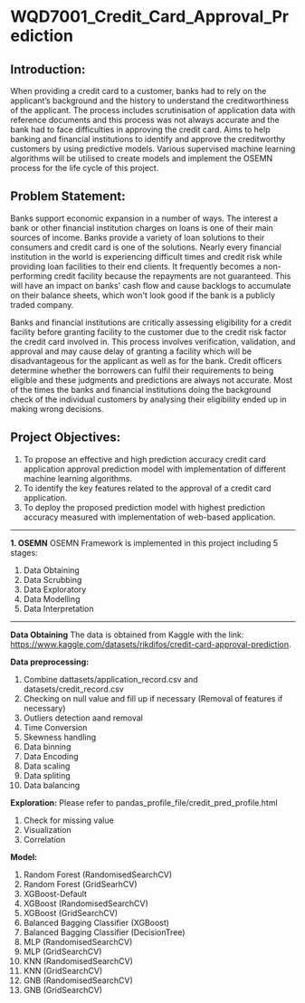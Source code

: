 # WQD7001_Credit_Card_Approval_Prediction

## Introduction: 
When providing a credit card to a customer, banks had to rely on the applicant’s background and the history to understand the creditworthiness of the applicant. The process includes scrutinisation of application data with reference documents and this process was not always accurate and the bank had to face difficulties in approving the credit card.
Aims to help banking and financial institutions to identify and approve the creditworthy customers by using predictive models. 
Various supervised machine learning algorithms will be utilised to create models and implement the OSEMN process for the life cycle of this project. 

## Problem Statement:
Banks support economic expansion in a number of ways. The interest a bank or other financial institution charges on loans is one of their main sources of income. Banks provide a variety of loan solutions to their consumers and credit card is one of the solutions. Nearly every financial institution in the world is experiencing difficult times and credit risk while providing loan facilities to their end clients. It frequently becomes a non-performing credit facility because the repayments are not guaranteed. This will have an impact on banks' cash flow and cause backlogs to accumulate on their balance sheets, which won't look good if the bank is a publicly traded company.

Banks and financial institutions are critically assessing eligibility for a credit facility before granting facility to the customer due to the credit risk factor the credit card involved in. This process involves verification, validation, and approval and may cause delay of granting a facility which will be disadvantageous for the applicant as well as for the bank. Credit officers determine whether the borrowers can fulfil their requirements to being eligible and these judgments and predictions are always not accurate. Most of the times the banks and financial institutions doing the background check of the individual customers by analysing their eligibility ended up in making wrong decisions. 


## Project Objectives:
1. To propose an effective and high prediction accuracy credit card application approval prediction model with implementation of different machine learning algorithms.
2. To identify the key features related to the approval of a credit card application.
3. To deploy the proposed prediction model with highest prediction accuracy measured with implementation of web-based application.
---

**1. OSEMN**
OSEMN Framework is implemented in this project including 5 stages:
1. Data Obtaining
2. Data Scrubbing
3. Data Exploratory
4. Data Modelling
5. Data Interpretation
---

**Data Obtaining**
The data is obtained from Kaggle with the link: https://www.kaggle.com/datasets/rikdifos/credit-card-approval-prediction.

**Data preprocessing:**
1. Combine dattasets/application_record.csv and datasets/credit_record.csv
2. Checking on null value and fill up if necessary (Removal of features if necessary)
3. Outliers detection aand removal
4. Time Conversion
5. Skewness handling
6. Data binning
7. Data Encoding
8. Data scaling
9. Data spliting
10. Data balancing

**Exploration:**
Please refer to pandas_profile_file/credit_pred_profile.html
1. Check for missing value
2. Visualization
3. Correlation 

**Model:**
1.  Random Forest (RandomisedSearchCV)
2.	Random Forest (GridSearhCV)
3.	XGBoost-Default
4.	XGBoost (RandomisedSearchCV)
5.	XGBoost (GridSearchCV)
6.	Balanced Bagging Classifier (XGBoost)
7.	Balanced Bagging Classifier (DecisionTree)
8.	MLP (RandomisedSearchCV)
9.	MLP (GridSearchCV)
10.	KNN (RandomisedSearchCV)
11.	KNN (GridSearchCV)
12.	GNB (RandomisedSearchCV)
13.	GNB (GridSearchCV)
